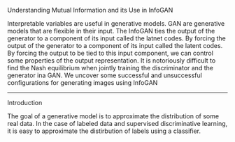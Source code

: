 Understanding Mutual Information and its Use in InfoGAN

Interpretable variables are useful in generative models. GAN are generative models that are flexible in their input. The InfoGAN ties the output of the generator to a component of its input called the latnet codes. By forcing the output of the generator to a component of its input called the latent codes. By forcing the output to be tied to this input component, we can control some properties of the output representation. It is notoriously difficult to find the Nash equilibrium when jointly training the discriminator and the generator ina GAN. We uncover some successful and unsuccessful configurations for generating images using InfoGAN

-------------------------------------
Introduction

The goal of a generative model is to approximate the distribution of some real data. In the case of labeled data and supervised discriminative learning, it is easy to approximate the distirbution of labels using a classifier.

